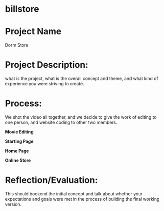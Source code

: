 # billstore

# **Project Name**
Dorm Store

# **Project Description**: 

what is the project, what is the overall concept and theme, and what kind of experience you were striving to create.

# **Process**: 
We shot the video all together, and we decide to give the work of editing to one person, and website coding to other two members. 

**Movie Editing**

**Starting Page**

**Home Page**

**Online Store**


# **Reflection/Evaluation**: 
This should bookend the initial concept and talk about whether your expectations and goals were met in the process of building the final working version.
